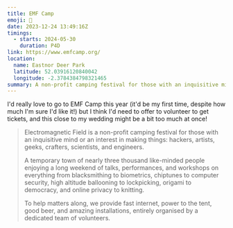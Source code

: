 ```yaml
---
title: EMF Camp
emoji: 📖
date: 2023-12-24 13:49:16Z
timings:
  - starts: 2024-05-30
    duration: P4D
link: https://www.emfcamp.org/
location:
  name: Eastnor Deer Park
  latitude: 52.03916120840042
  longitude: -2.3784384798321465
summary: A non-profit camping festival for those with an inquisitive mind or an interest in making things.
---
```


I'd really love to go to EMF Camp this year (it'd be my first time, despite how much I'm sure I'd like it!) but I think I'd need to offer to volunteer to get tickets, and this close to my wedding might be a bit too much at once!

> Electromagnetic Field is a non-profit camping festival for those with an inquisitive mind or an interest in making things: hackers, artists, geeks, crafters, scientists, and engineers.
>
> A temporary town of nearly three thousand like-minded people enjoying a long weekend of talks, performances, and workshops on everything from blacksmithing to biometrics, chiptunes to computer security, high altitude ballooning to lockpicking, origami to democracy, and online privacy to knitting.
>
> To help matters along, we provide fast internet, power to the tent, good beer, and amazing installations, entirely organised by a dedicated team of volunteers.